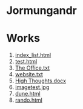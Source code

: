 # Jormungandr
<html>
	<body>
	<h1> Works</h1>
	<ol>
	<li><a href = "https://coxwr.github.io/Jormungandr/index_list.html">index_list.html</a></li>
	<li><a href = "https://coxwr.github.io/Jormungandr/test.html">test.html</a></li>
	<li><a href = "https://coxwr.github.io/Jormungandr/The_Office.txt">The Office.txt</a></li>
	<li><a href = "https://coxwr.github.io/Jormungandr/website.txt">website.txt</a></li>
	<li><a href = "https://coxwr.github.io/Jormungandr/High_Thoughts.docx">High Thoughts.docx</a></li>
	<!--I can feel the blood flowing through my foot-veins again
	Chucky cheese?? Gosh I'm so tired of Chucky Cheese.-->
	<li><a href = "https://coxwr.github.io/Jormungandr/imagetest.jpg">imagetest.jpg</a></li>
	<li><a href = "https://coxwr.github.io/Jormungandr/dune.html">dune.html</a></li>
		<li><a href = "https://coxwr.github.io/Jorgmungandr/rando.html">rando.html</a></li>
	</ol>


</body>
	<!-- Does it make me a sociopath or a psychopath or some other deviant if I can't remember a time where I was actually sick enough to stay home from school or work, I always am feigning illness so as to not have to do those things? I think thats not normal-->
</html>
